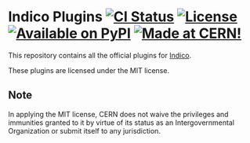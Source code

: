 # Indico Plugins [![CI Status][ci-badge]][ci-link] [![License][license-badge]][license-link] [![Available on PyPI][pypi-badge]][pypi-link] [![Made at CERN!][cern-badge]][cern-link]

This repository contains all the official plugins for [Indico][indico].

These plugins are licensed under the MIT license.

## Note

In applying the MIT license, CERN does not waive the privileges and immunities
granted to it by virtue of its status as an Intergovernmental Organization
or submit itself to any jurisdiction.


[ci-badge]: https://github.com/indico/indico-plugins/actions/workflows/ci.yml/badge.svg
[ci-link]: https://github.com/indico/indico-plugins/actions/workflows/ci.yml
[license-link]: https://github.com/indico/indico-plugins/blob/master/LICENSE
[license-badge]: https://img.shields.io/github/license/indico/indico.svg
[pypi-badge]: https://img.shields.io/pypi/v/indico.svg
[pypi-link]: https://pypi.python.org/pypi/indico-plugins/
[cern-badge]: https://img.shields.io/badge/CERN-Open%20Source-%232980b9.svg
[cern-link]: https://home.cern
[indico]: https://github.com/indico/indico
[indico-plugins]: https://github.com/indico/indico-plugins
